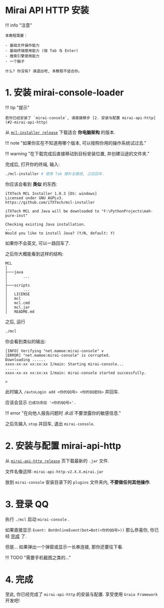 # Mirai API HTTP 安装

!!! info "注意"

    本教程需要：

    - 基础文件操作能力
    - 基础终端使用能力 (按 Tab 与 Enter)
    - 搜索引擎使用能力
    - 一个脑子

    什么? 你没有? 请退出吧, 本教程不适合你。

# 1. 安装 mirai-console-loader

!!! tip "提示"

    若你已经安装了 `mirai-console`, 请直接移步 [2. 安装与配置 mirai-api-http](#2-mirai-api-http)

从 [`mcl-installer release`](https://github.com/iTXTech/mcl-installer/releases/latest) 下载适合 **你电脑架构** 的版本.

!!! note "如果你实在不知道用哪个版本, 可以按照你用的操作系统试过去."

!!! warning "在下载完成后直接移动到目标安装位置, 并创建沿途的文件夹."

完成后, 打开你的终端, 输入:

```bash
./mcl-installer # 使用 Tab 键补全路径, 之后回车.
```

你应该会看到 **类似** 的东西:

```
iTXTech MCL Installer 1.0.3 [OS: windows]
Licensed under GNU AGPLv3.
https://github.com/iTXTech/mcl-installer

iTXTech MCL and Java will be downloaded to "F:\PythonProjects\mah-pure-inst"

Checking existing Java installation.
...
Would you like to install Java? (Y/N, default: Y)
```

如果你不会英文, 可以一路回车了.

之后你大概能看到这样的结构:

```
MCL
│
├───java
│       ...
│
├───scripts
│       ...
│   LICENSE
│   mcl
│   mcl.cmd
│   mcl.jar
│   README.md
```

之后, 运行

```bash
./mcl
```

你会看到类似的输出:

```
[INFO] Verifying "net.mamoe:mirai-console" v
[ERROR] "net.mamoe:mirai-console" is corrupted.
Downloading ......
xxxx-xx-xx xx:xx:xx I/main: Starting mirai-console...
......
xxxx-xx-xx xx:xx:xx I/main: mirai-console started successfully.

>
```

此时输入 `/autoLogin add <你的QQ号> <你的QQ密码>` 并回车.

应该会显示 `已成功添加 '<你的QQ号>'.`

!!! error "在向他人报告问题时 _永远_ 不要泄露你的敏感信息."

之后先输入 `stop` 并回车, 退出 `mirai-console`.

# 2. 安装与配置 mirai-api-http

从 [`mirai-api-http release`](https://github.com/project-mirai/mirai-api-http/releases/latest) 页下载最新的 `.jar` 文件.

文件名像这样: `mirai-api-http-v2.X.X.mirai.jar`

放到 `mirai-console` 安装目录下的 `plugins` 文件夹内, **不要做任何其他操作**.

# 3. 登录 QQ

执行 `./mcl` 启动 `mirai-console` .

如果直接显示 `Event: BotOnlineEvent(bot=Bot(<你的QQ号>))` 那么恭喜你, 你已经 [完成](#4) 了.

但是... 如果弹出一个弹窗或显示一长串连接, 那你还要往下看.

!!! TODO "需要手机截图之类的..."

# 4. 完成

至此, 你已经完成了 `mirai-api-http` 的安装与配置. 享受使用 `Graia Framework` 开发吧!

